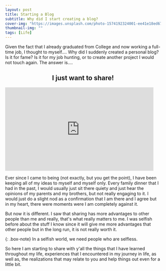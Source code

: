 ```yaml
---
layout: post
title: Starting a Blog
subtitle: Why did I start creating a blog?
cover-img: "https://images.unsplash.com/photo-1574192324001-ee41e18ed679?ixlib=rb-1.2.1&ixid=MnwxMjA3fDB8MHxwaG90by1wYWdlfHx8fGVufDB8fHx8&auto=format&fit=crop&w=1470&q=80"
thumbnail-img: ""
tags: [Life]
---
```


Given the fact that I already graduated from College and now working a full-time job, I thought to myself.... Why did I suddenly created a personal blog? Is it for fame? Is it for my job hunting, or to create another project I would not touch again. The answer is....

<center><h2>I just want to share!</h2></center>

<iframe src="https://giphy.com/embed/LqJALOD5Nqefb0JVQj" width="480" height="270" frameBorder="0" class="giphy-embed" allowFullScreen></iframe>

Ever since I came to being (not exactly, but you get the point), I have been keeping all of my ideas to myself and myself only. Every family dinner that I had in the past, I would usually just sit there quiety and just hear the opinions of my parents and my brothers, but not really engaging to it. I would just do a slight nod as a confirmation that I am there and I agree but in my heart, there were moments were I am completely against it.

But now it is different. I saw that sharing has more advantages to other people than me and really, that's what really matters to me. I was selfish before about the stuff I know since it will give me more advantages that other people but in the long run, it is not really worth it.

{: .box-note}
In a selfish world, we need people who are selfless.

So here I am starting to share with y'all the things that I have learned throughout my life, experiences that I encountered in my journey in life, as well as, the realizations that may relate to you and help things out even for a little bit.